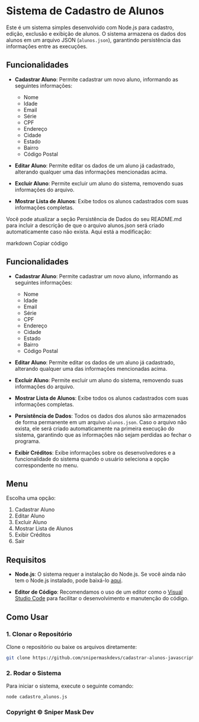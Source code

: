 # Sistema de Cadastro de Alunos

Este é um sistema simples desenvolvido com Node.js para cadastro, edição, exclusão e exibição de alunos. O sistema armazena os dados dos alunos em um arquivo JSON (`alunos.json`), garantindo persistência das informações entre as execuções.

## Funcionalidades

- **Cadastrar Aluno**: Permite cadastrar um novo aluno, informando as seguintes informações:
  - Nome
  - Idade
  - Email
  - Série
  - CPF
  - Endereço
  - Cidade
  - Estado
  - Bairro
  - Código Postal

- **Editar Aluno**: Permite editar os dados de um aluno já cadastrado, alterando qualquer uma das informações mencionadas acima.

- **Excluir Aluno**: Permite excluir um aluno do sistema, removendo suas informações do arquivo.

- **Mostrar Lista de Alunos**: Exibe todos os alunos cadastrados com suas informações completas.


Você pode atualizar a seção Persistência de Dados do seu README.md para incluir a descrição de que o arquivo alunos.json será criado automaticamente caso não exista. Aqui está a modificação:

markdown
Copiar código
## Funcionalidades

- **Cadastrar Aluno**: Permite cadastrar um novo aluno, informando as seguintes informações:
  - Nome
  - Idade
  - Email
  - Série
  - CPF
  - Endereço
  - Cidade
  - Estado
  - Bairro
  - Código Postal

- **Editar Aluno**: Permite editar os dados de um aluno já cadastrado, alterando qualquer uma das informações mencionadas acima.

- **Excluir Aluno**: Permite excluir um aluno do sistema, removendo suas informações do arquivo.

- **Mostrar Lista de Alunos**: Exibe todos os alunos cadastrados com suas informações completas.

- **Persistência de Dados**: Todos os dados dos alunos são armazenados de forma permanente em um arquivo `alunos.json`. Caso o arquivo não exista, ele será criado automaticamente na primeira execução do sistema, garantindo que as informações não sejam perdidas ao fechar o programa.


- **Exibir Créditos**: Exibe informações sobre os desenvolvedores e a funcionalidade do sistema quando o usuário seleciona a opção correspondente no menu.

## Menu
Escolha uma opção:
1. Cadastrar Aluno
2. Editar Aluno
3. Excluir Aluno
4. Mostrar Lista de Alunos
5. Exibir Créditos
6. Sair

## Requisitos

- **Node.js**: O sistema requer a instalação do Node.js. Se você ainda não tem o Node.js instalado, pode baixá-lo [aqui](https://nodejs.org/).

- **Editor de Código**: Recomendamos o uso de um editor como o [Visual Studio Code](https://code.visualstudio.com/) para facilitar o desenvolvimento e manutenção do código.

## Como Usar

### 1. Clonar o Repositório

Clone o repositório ou baixe os arquivos diretamente:

```bash
git clone https://github.com/snipermaskdevs/cadastrar-alunos-javascripts.git
```

### 2. Rodar o Sistema
Para iniciar o sistema, execute o seguinte comando:

```bash
node cadastro_alunos.js
```
<h3>Copyright © Sniper Mask Dev</h3>
